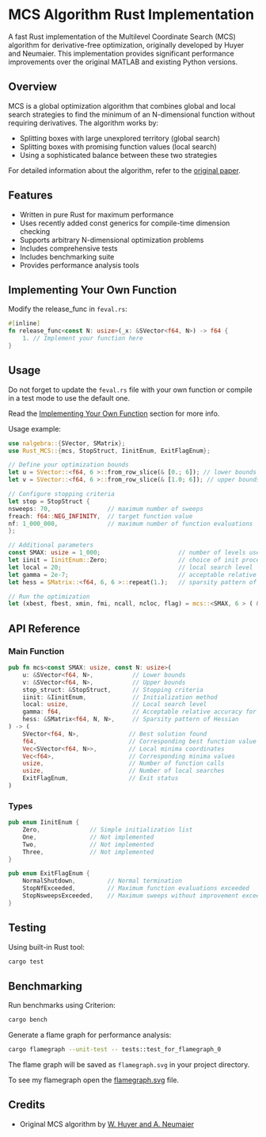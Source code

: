 # MCS Algorithm Rust Implementation

A fast Rust implementation of the Multilevel Coordinate Search (MCS) algorithm for derivative-free optimization, originally developed by Huyer and
Neumaier. This implementation provides significant performance improvements over the original MATLAB and existing Python versions.

## Overview

MCS is a global optimization algorithm that combines global and local search strategies to find the minimum of an N-dimensional function without
requiring derivatives. The algorithm works by:

- Splitting boxes with large unexplored territory (global search)
- Splitting boxes with promising function values (local search)
- Using a sophisticated balance between these two strategies

For detailed information about the algorithm, refer to the [original paper](https://arnold-neumaier.at/ms/mcs.pdf).

## Features

- Written in pure Rust for maximum performance
- Uses recently added const generics for compile-time dimension checking
- Supports arbitrary N-dimensional optimization problems
- Includes comprehensive tests
- Includes benchmarking suite
- Provides performance analysis tools

## Implementing Your Own Function

Modify the release_func in `feval.rs`:

```rust
#[inline]
fn release_func<const N: usize>(_x: &SVector<f64, N>) -> f64 {
    1. // Implement your function here
}
```

## Usage

Do not forget to update the `feval.rs` file with your own function or compile in a test mode to use the default one.

Read the [Implementing Your Own Function](#implementing-your-own-function) section for more info.

Usage example:

```rust
use nalgebra::{SVector, SMatrix};
use Rust_MCS::{mcs, StopStruct, IinitEnum, ExitFlagEnum};

// Define your optimization bounds
let u = SVector::<f64, 6 >::from_row_slice(& [0.; 6]); // lower bounds
let v = SVector::<f64, 6 >::from_row_slice(& [1.0; 6]); // upper bounds

// Configure stopping criteria
let stop = StopStruct {
nsweeps: 70,                // maximum number of sweeps
freach: f64::NEG_INFINITY,  // target function value
nf: 1_000_000,              // maximum number of function evaluations
};

// Additional parameters
const SMAX: usize = 1_000;                      // number of levels used
let iinit = IinitEnum::Zero;                    // choice of init procedure
let local = 20;                                 // local search level
let gamma = 2e-7;                               // acceptable relative accuracy for local search
let hess = SMatrix::<f64, 6, 6 >::repeat(1.);   // sparsity pattern of Hessian

// Run the optimization
let (xbest, fbest, xmin, fmi, ncall, ncloc, flag) = mcs::<SMAX, 6 > ( & u, & v, & stop, & iinit, local, gamma, & hess);
```

## API Reference

### Main Function

```rust
pub fn mcs<const SMAX: usize, const N: usize>(
    u: &SVector<f64, N>,           // Lower bounds
    v: &SVector<f64, N>,           // Upper bounds
    stop_struct: &StopStruct,      // Stopping criteria
    iinit: &IinitEnum,             // Initialization method
    local: usize,                  // Local search level
    gamma: f64,                    // Acceptable relative accuracy for local search
    hess: &SMatrix<f64, N, N>,     // Sparsity pattern of Hessian
) -> (
    SVector<f64, N>,              // Best solution found
    f64,                          // Corresponding best function value
    Vec<SVector<f64, N>>,         // Local minima coordinates
    Vec<f64>,                     // Corresponding minima values
    usize,                        // Number of function calls
    usize,                        // Number of local searches
    ExitFlagEnum,                 // Exit status
)
```

### Types

```rust
pub enum IinitEnum {
    Zero,              // Simple initialization list
    One,               // Not implemented
    Two,               // Not implemented
    Three,             // Not implemented
}

pub enum ExitFlagEnum {
    NormalShutdown,         // Normal termination
    StopNfExceeded,         // Maximum function evaluations exceeded
    StopNsweepsExceeded,    // Maximum sweeps without improvement exceeded
}
```

## Testing

Using built-in Rust tool:

```bash
cargo test
```

## Benchmarking

Run benchmarks using Criterion:

```bash
cargo bench
```

Generate a flame graph for performance analysis:

```bash
cargo flamegraph --unit-test -- tests::test_for_flamegraph_0
```

The flame graph will be saved as `flamegraph.svg` in your project directory.

To see my flamegraph open the [flamegraph.svg](flamegraph.svg) file.

## Credits

- Original MCS algorithm by [W. Huyer and A. Neumaier](https://arnold-neumaier.at/software/mcs/index.html)